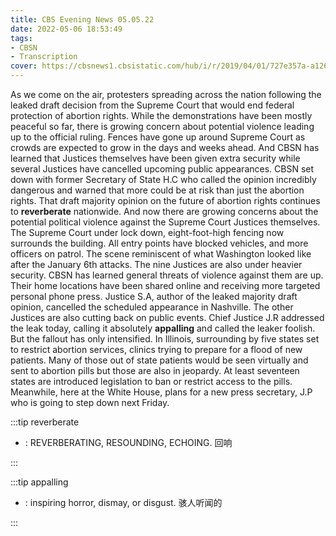 ```yaml
---
title: CBS Evening News 05.05.22
date: 2022-05-06 18:53:49
tags:
- CBSN
- Transcription
cover: https://cbsnews1.cbsistatic.com/hub/i/r/2019/04/01/727e357a-a126-4138-a2c5-4d3222669d57/thumbnail/640x360/3ff2761028dc5c65cc4f07acd54bcd5c/cbsn2-logo-1920x1080.jpg
---
```

As we come on the air, protesters spreading across the nation following the leaked draft decision from the Supreme Court that would end federal protection of abortion rights. While the demonstrations have been mostly peaceful so far, there is growing concern about potential violence leading up to the official ruling. Fences have gone up around Supreme Court as crowds are expected to grow in the days and weeks ahead. And CBSN has learned that Justices themselves have been given extra security while several Justices have cancelled upcoming public appearances. CBSN set down with former Secretary of State H.C who called the opinion incredibly dangerous and warned that more could be at risk	than just the abortion rights. That draft majority opinion on the future of abortion rights continues to **reverberate** nationwide. And now there are growing concerns about the potential political violence against the Supreme Court Justices themselves. The Supreme Court under lock down, eight-foot-high fencing now surrounds the building. All entry points have blocked vehicles, and more officers on patrol. The scene reminiscent of what Washington looked like after the January 6th attacks. The nine Justices are also under heavier security. CBSN has learned general threats of violence against them are up. Their home locations have been shared online and receiving more targeted personal phone press. Justice S.A, author of the leaked majority draft opinion, cancelled the scheduled appearance in Nashville. The other Justices are also cutting back on public events. Chief Justice J.R addressed the leak today, calling it absolutely **appalling** and called the leaker foolish. But the fallout has only intensified. In Illinois, surrounding by five states set to restrict abortion services, clinics trying to prepare for a flood of new patients. Many of those out of state patients would be seen virtually and sent to abortion pills but those are also in jeopardy. At least seventeen states are introduced legislation to ban or restrict access to the pills. Meanwhile, here at the White House, plans for a new press secretary, J.P who is going to step down next Friday.

:::tip reverberate

- : REVERBERATING, RESOUNDING, ECHOING. 回响
  
:::

:::tip appalling

- : inspiring horror, dismay, or disgust. 骇人听闻的
  
:::
